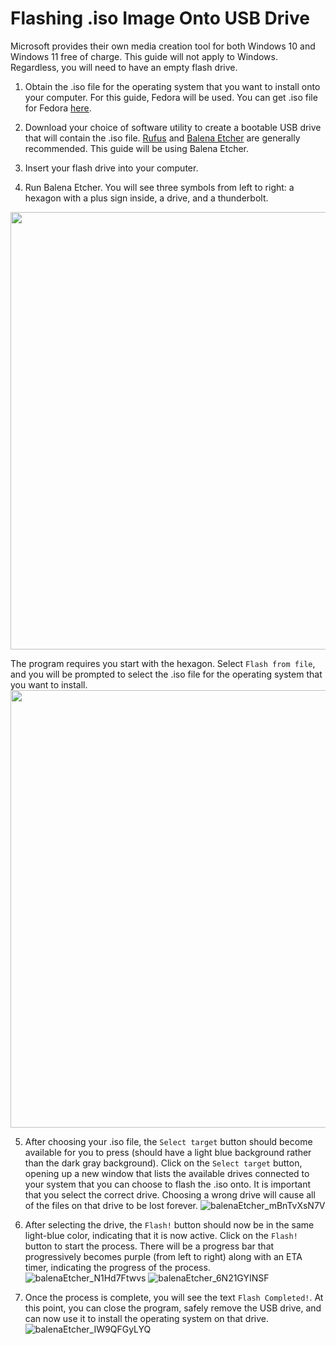 # Flashing .iso Image Onto USB Drive

Microsoft provides their own media creation tool for both Windows 10 and Windows 11 free of charge. This guide will not apply to Windows. Regardless, you will need to have an empty flash drive.

1. Obtain the .iso file for the operating system that you want to install onto your computer. For this guide, Fedora will be used. You can get .iso file for Fedora [here](https://fedoraproject.org/workstation/download).

2. Download your choice of software utility to create a bootable USB drive that will contain the .iso file. [Rufus](https://rufus.ie/en/) and [Balena Etcher](https://github.com/balena-io/etcher) are generally recommended. This guide will be using Balena Etcher.

3. Insert your flash drive into your computer.

4. Run Balena Etcher. You will see three symbols from left to right: a hexagon with a plus sign inside, a drive, and a thunderbolt.
<img src="https://github.com/johnnyh209/Flashing-.iso-Image-Onto-USB-Drive/assets/33064730/319f6bc0-b242-40c0-a733-af1e8107d197" Width="700" />

The program requires you start with the hexagon. Select `Flash from file`, and you will be prompted to select the .iso file for the operating system that you want to install. 
<img src="https://github.com/johnnyh209/Flashing-.iso-Image-Onto-USB-Drive/assets/33064730/db3619fe-cde7-4d49-9d46-e4842ec22c58" Width="700" />

5. After choosing your .iso file, the `Select target` button should become available for you to press (should have a light blue background rather than the dark gray background). Click on the `Select target` button, opening up a new window that lists the available drives connected to your system that you can choose to flash the .iso onto. It is important that you select the correct drive. Choosing a wrong drive will cause all of the files on that drive to be lost forever.
![balenaEtcher_mBnTvXsN7V](https://github.com/johnnyh209/Flashing-.iso-Image-Onto-USB-Drive/assets/33064730/3a2a1151-e0ae-4050-b236-ec6527bb18b9)

6. After selecting the drive, the `Flash!` button should now be in the same light-blue color, indicating that it is now active. Click on the `Flash!` button to start the process. There will be a progress bar that progressively becomes purple (from left to right) along with an ETA timer, indicating the progress of the process.
![balenaEtcher_N1Hd7Ftwvs](https://github.com/johnnyh209/Flashing-.iso-Image-Onto-USB-Drive/assets/33064730/fdd4c201-7dc0-49cc-9074-983a074648d4)
![balenaEtcher_6N21GYINSF](https://github.com/johnnyh209/Flashing-.iso-Image-Onto-USB-Drive/assets/33064730/743b307c-b7cf-417b-b595-ae672cf4dc68)

7. Once the process is complete, you will see the text `Flash Completed!`. At this point, you can close the program, safely remove the USB drive, and can now use it to install the operating system on that drive.
![balenaEtcher_IW9QFGyLYQ](https://github.com/johnnyh209/Flashing-.iso-Image-Onto-USB-Drive/assets/33064730/7a766094-95ea-4795-b3de-c240424f0476)
